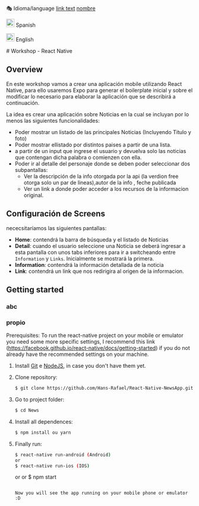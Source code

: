  🎭 Idioma/language
 [link text](#abcd)
 [nombre](#propio)
<p>
    <p> <img alt="ES" src="https://camo.githubusercontent.com/e06699867169d4da7d78ee3e7d61d5264594c13e71c002b629901ed94bdf4d95/68747470733a2f2f656d6f6a6970656469612d75732e73332e6475616c737461636b2e75732d776573742d312e616d617a6f6e6177732e636f6d2f7468756d62732f3234302f747769747465722f3235392f666c61672d737061696e5f31663165612d31663166382e706e67" height="22"  style="max-width:100%;"> Spanish
    </p>
    <p> <img src="https://camo.githubusercontent.com/1e71db79954d93a6156efdb3f40269cab34b4a12450a5ca15c0ee3dd4904613e/68747470733a2f2f656d6f6a6970656469612d75732e73332e6475616c737461636b2e75732d776573742d312e616d617a6f6e6177732e636f6d2f7468756d62732f3234302f747769747465722f3235392f666c61672d756e697465642d6b696e67646f6d5f31663165632d31663165372e706e67" alt="UK" height="22" data-canonical-src="https://emojipedia-us.s3.dualstack.us-west-1.amazonaws.com/thumbs/240/twitter/259/flag-united-kingdom_1f1ec-1f1e7.png" style="max-width:100%;"> English
    </p>
  
</p>
# Workshop - React Native

## Overview

En este workshop vamos a crear una aplicación mobile utilizando React Native, para ello usaremos Expo para generar el boilerplate inicial y sobre el modificar lo necesario para elaborar la aplicación que se describirá a continuación.

La idea es crear una aplicación sobre Noticias en la cual se incluyan por lo menos las siguientes funcionalidades:

 - Poder mostrar un listado de las principales Noticias (Incluyendo Titulo y foto)
 - Poder mostrar ellistado por distintos paises a partir de una lista.
 - a partir de un input que ingrese el usuario y devuelva solo las noticias que contengan dicha palabra o comienzen con ella.
 - Poder ir al detalle del personaje donde se deben poder seleccionar dos subpantallas:
    * Ver la descripción de la info otorgada por la api (la verdion free otorga solo un par de lineas),autor de la info , feche publicada
    * Ver un link a donde poder acceder a los recursos de la informacion original.

## Configuración de Screens

 nececsitaríamos las siguientes pantallas:

 * __Home__: contendrá la barra de búsqueda y el listado de Noticias
 * __Detail__: cuando el usuario seleccione una Noticia se deberá ingresar a esta pantalla con unos tabs inferiores para ir a switcheando entre `Information` y `Links`. Inicialmente se mostrará la primera.
 * __Information__: contendrá la información detallada de la noticia
 * __Link__: contendrá un link que nos redirigira al origen de la informacion.

 <!-- Get Started / Install: -->

## Getting started
### abc
### <a name ="nombre"></a>propio

Prerequisites: To run the react-native project on your mobile or emulator you need some
more specific settings, I recommend this link
(https://facebook.github.io/react-native/docs/getting-started) if you do not already have the recommended settings on your machine.

1. Install
   [Git](http://git-scm.com/downloads) e
   [NodeJS](http://nodejs.org/download/),
   in case you don't have them yet.

2. Clone repository:

   ```sh
   $ git clone https://github.com/Hans-Rafael/React-Native-NewsApp.git
   ```

3. Go to project folder:

   ```sh
   $ cd News
   ```

4. Install all dependences:

   ```sh
   $ npm install ou yarn
   ```

5. Finally run:

   ```sh
   $ react-native run-android (Android)
   or
   $ react-native run-ios (IOS)
   ```
   or
    or
   $ npm start
   ```

   Now you will see the app running on your mobile phone or emulator :D